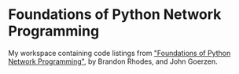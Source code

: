 # Foundations of Python Network Programming

My workspace containing code listings from ["Foundations of Python Network
Programming"](http://www.apress.com/9781430258544), by Brandon Rhodes, and John
Goerzen.
